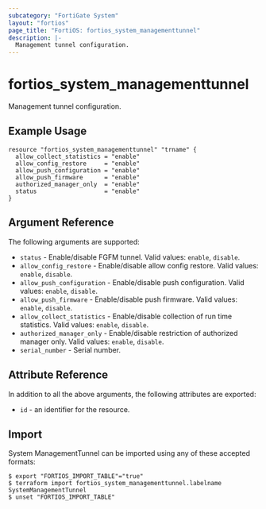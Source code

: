 ```yaml
---
subcategory: "FortiGate System"
layout: "fortios"
page_title: "FortiOS: fortios_system_managementtunnel"
description: |-
  Management tunnel configuration.
---
```


# fortios_system_managementtunnel
Management tunnel configuration.

## Example Usage

```hcl
resource "fortios_system_managementtunnel" "trname" {
  allow_collect_statistics = "enable"
  allow_config_restore     = "enable"
  allow_push_configuration = "enable"
  allow_push_firmware      = "enable"
  authorized_manager_only  = "enable"
  status                   = "enable"
}
```

## Argument Reference

The following arguments are supported:

* `status` - Enable/disable FGFM tunnel. Valid values: `enable`, `disable`.
* `allow_config_restore` - Enable/disable allow config restore. Valid values: `enable`, `disable`.
* `allow_push_configuration` - Enable/disable push configuration. Valid values: `enable`, `disable`.
* `allow_push_firmware` - Enable/disable push firmware. Valid values: `enable`, `disable`.
* `allow_collect_statistics` - Enable/disable collection of run time statistics. Valid values: `enable`, `disable`.
* `authorized_manager_only` - Enable/disable restriction of authorized manager only. Valid values: `enable`, `disable`.
* `serial_number` - Serial number.


## Attribute Reference

In addition to all the above arguments, the following attributes are exported:
* `id` - an identifier for the resource.

## Import

System ManagementTunnel can be imported using any of these accepted formats:
```
$ export "FORTIOS_IMPORT_TABLE"="true"
$ terraform import fortios_system_managementtunnel.labelname SystemManagementTunnel
$ unset "FORTIOS_IMPORT_TABLE"
```
